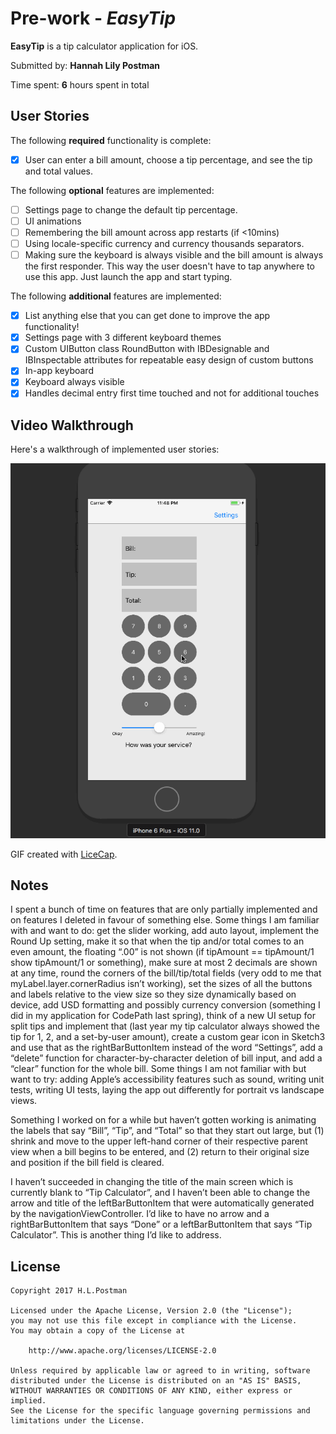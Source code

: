 # Pre-work - *EasyTip*

**EasyTip** is a tip calculator application for iOS.

Submitted by: **Hannah Lily Postman**

Time spent: **6** hours spent in total

## User Stories

The following **required** functionality is complete:

* [x] User can enter a bill amount, choose a tip percentage, and see the tip and total values.

The following **optional** features are implemented:
* [ ] Settings page to change the default tip percentage.
* [ ] UI animations
* [ ] Remembering the bill amount across app restarts (if <10mins)
* [ ] Using locale-specific currency and currency thousands separators.
* [ ] Making sure the keyboard is always visible and the bill amount is always the first responder. This way the user doesn't have to tap anywhere to use this app. Just launch the app and start typing.

The following **additional** features are implemented:

- [x] List anything else that you can get done to improve the app functionality!
- [x] Settings page with 3 different keyboard themes
- [x] Custom UIButton class RoundButton with IBDesignable and IBInspectable attributes for repeatable easy design of custom buttons
- [x] In-app keyboard
- [x] Keyboard always visible
- [x] Handles decimal entry first time touched and not for additional touches

## Video Walkthrough 

Here's a walkthrough of implemented user stories:

<img src='https://github.com/hlpostman/TipCalcFall17/blob/master/tipCalcFall17.gif' title='Video Walkthrough' width='' alt='Video Walkthrough' />

GIF created with [LiceCap](http://www.cockos.com/licecap/).

## Notes

I spent a bunch of time on features that are only partially implemented and on features I deleted in favour of something else.  Some things I am familiar with and want to do: get the slider working, add auto layout, implement the Round Up setting, make it so that when the tip and/or total comes to an even amount, the floating “.00” is not shown (if tipAmount == tipAmount/1 show tipAmount/1 or something), make sure at most 2 decimals are shown at any time, round the corners of the bill/tip/total fields (very odd to me that myLabel.layer.cornerRadius isn’t working), set the sizes of all the buttons and labels relative to the view size so they size dynamically based on device, add USD formatting and possibly currency conversion (something I did in my application for CodePath last spring), think of a new UI setup for split tips and implement that (last year my tip calculator always showed the tip for 1, 2, and a set-by-user amount), create a custom gear icon in Sketch3 and use that as the rightBarButtonItem instead of the word “Settings”, add a “delete” function for character-by-character deletion of bill input, and add a “clear” function for the whole bill. Some things I am not familiar with but want to try: adding Apple’s accessibility features such as sound, writing unit tests, writing UI tests, laying the app out differently for portrait vs landscape views.  

Something I worked on for a while but haven’t gotten working is animating the labels that say “Bill”, “Tip”, and “Total” so that they start out large, but (1) shrink and move to the upper left-hand corner of their respective parent view when a bill begins to be entered, and (2) return to their original size and position if the bill field is cleared.

I haven’t succeeded in changing the title of the main screen which is currently blank to “Tip Calculator”, and I haven’t been able to change the arrow and title of the leftBarButtonItem that were automatically generated by the navigationViewController. I’d like to have no arrow and a rightBarButtonItem that says “Done” or a leftBarButtonItem that says “Tip Calculator”.  This is another thing I’d like to address.

## License

    Copyright 2017 H.L.Postman

    Licensed under the Apache License, Version 2.0 (the "License");
    you may not use this file except in compliance with the License.
    You may obtain a copy of the License at

        http://www.apache.org/licenses/LICENSE-2.0

    Unless required by applicable law or agreed to in writing, software
    distributed under the License is distributed on an "AS IS" BASIS,
    WITHOUT WARRANTIES OR CONDITIONS OF ANY KIND, either express or implied.
    See the License for the specific language governing permissions and
    limitations under the License.
